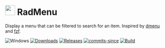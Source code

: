<!-- ![Icon](res/RadMenu.ico) RadMenu -->
<img src="res/RadMenu.ico" width=32/> RadMenu
==========

Display a menu that can be filtered to search for an item. Inspired by [dmenu](https://tools.suckless.org/dmenu/) and [fzf](https://github.com/junegunn/fzf).

![Windows](https://img.shields.io/badge/platform-Windows-blue.svg)
[![Downloads](https://img.shields.io/github/downloads/RadAd/RadMenu/total.svg)](https://github.com/RadAd/RadMenu/releases/latest)
[![Releases](https://img.shields.io/github/release/RadAd/RadMenu.svg)](https://github.com/RadAd/RadMenu/releases/latest)
[![commits-since](https://img.shields.io/github/commits-since/RadAd/RadMenu/latest.svg)](commits/master)
[![Build](https://img.shields.io/appveyor/ci/RadAd/RadMenu.svg)](https://ci.appveyor.com/project/RadAd/RadMenu)
